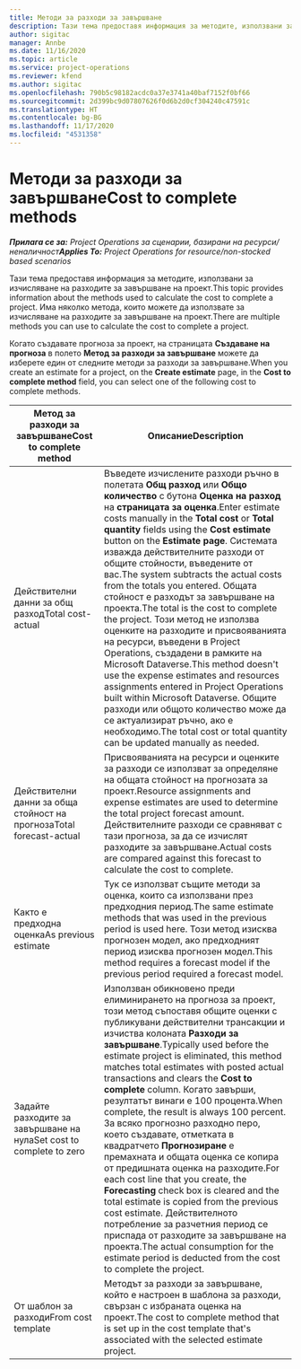 ```yaml
---
title: Методи за разходи за завършване
description: Тази тема предоставя информация за методите, използвани за изчисляване на разходите за завършване на проект.
author: sigitac
manager: Annbe
ms.date: 11/16/2020
ms.topic: article
ms.service: project-operations
ms.reviewer: kfend
ms.author: sigitac
ms.openlocfilehash: 790b5c98182acdc0a37e3741a40baf7152f0bf66
ms.sourcegitcommit: 2d399bc9d07807626f0d6b2d0cf304240c47591c
ms.translationtype: HT
ms.contentlocale: bg-BG
ms.lasthandoff: 11/17/2020
ms.locfileid: "4531358"
---
```

# <a name="cost-to-complete-methods"></a><span data-ttu-id="61986-103">Методи за разходи за завършване</span><span class="sxs-lookup"><span data-stu-id="61986-103">Cost to complete methods</span></span>

<span data-ttu-id="61986-104">_**Прилага се за:** Project Operations за сценарии, базирани на ресурси/неналичност_</span><span class="sxs-lookup"><span data-stu-id="61986-104">_**Applies To:** Project Operations for resource/non-stocked based scenarios_</span></span>

<span data-ttu-id="61986-105">Тази тема предоставя информация за методите, използвани за изчисляване на разходите за завършване на проект.</span><span class="sxs-lookup"><span data-stu-id="61986-105">This topic provides information about the methods used to calculate the cost to complete a project.</span></span> <span data-ttu-id="61986-106">Има няколко метода, които можете да използвате за изчисляване на разходите за завършване на проект.</span><span class="sxs-lookup"><span data-stu-id="61986-106">There are multiple methods you can use to calculate the cost to complete a project.</span></span> 

<span data-ttu-id="61986-107">Когато създавате прогноза за проект, на страницата **Създаване на прогноза** в полето **Метод за разходи за завършване** можете да изберете един от следните методи за разходи за завършване.</span><span class="sxs-lookup"><span data-stu-id="61986-107">When you create an estimate for a project, on the **Create estimate** page, in the **Cost to complete method** field, you can select one of the following cost to complete methods.</span></span>

| <span data-ttu-id="61986-108">Метод за разходи за завършване</span><span class="sxs-lookup"><span data-stu-id="61986-108">Cost to complete method</span></span>    | <span data-ttu-id="61986-109">Описание</span><span class="sxs-lookup"><span data-stu-id="61986-109">Description</span></span>                                                                                                                                                                                                                                                                                                                                                                                                                                                                                        |
|------------------------------|----------------------------------------------------------------------------------------------------------------------------------------------------------------------------------------------------------------------------------------------------------------------------------------------------------------------------------------------------------------------------------------------------------------------------------------------------------------------------------------------------|
| <span data-ttu-id="61986-110">Действителни данни за общ разход</span><span class="sxs-lookup"><span data-stu-id="61986-110">Total cost-actual</span></span>            | <span data-ttu-id="61986-111">Въведете изчислените разходи ръчно в полетата **Общ разход** или **Общо количество** с бутона **Оценка на разход** на **страницата за оценка**.</span><span class="sxs-lookup"><span data-stu-id="61986-111">Enter estimate costs manually in the **Total cost** or **Total quantity** fields using the **Cost estimate** button on the **Estimate page**.</span></span> <span data-ttu-id="61986-112">Системата изважда действителните разходи от общите стойности, въведените от вас.</span><span class="sxs-lookup"><span data-stu-id="61986-112">The system subtracts the actual costs from the totals you entered.</span></span> <span data-ttu-id="61986-113">Общата стойност е разходът за завършване на проекта.</span><span class="sxs-lookup"><span data-stu-id="61986-113">The total is the cost to complete the project.</span></span> <span data-ttu-id="61986-114">Този метод не използва оценките на разходите и присвояванията на ресурси, въведени в Project Operations, създадени в рамките на Microsoft Dataverse.</span><span class="sxs-lookup"><span data-stu-id="61986-114">This method doesn't use the expense estimates and resources assignments entered in Project Operations built within Microsoft Dataverse.</span></span> <span data-ttu-id="61986-115">Общите разходи или общото количество може да се актуализират ръчно, ако е необходимо.</span><span class="sxs-lookup"><span data-stu-id="61986-115">The total cost or total quantity can be updated manually as needed.</span></span>  |
| <span data-ttu-id="61986-116">Действителни данни за обща стойност на прогноза</span><span class="sxs-lookup"><span data-stu-id="61986-116">Total forecast-actual</span></span>        | <span data-ttu-id="61986-117">Присвояванията на ресурси и оценките за разходи се използват за определяне на общата стойност на прогнозата за проект.</span><span class="sxs-lookup"><span data-stu-id="61986-117">Resource assignments and expense estimates are used to determine the total project forecast amount.</span></span> <span data-ttu-id="61986-118">Действителните разходи се сравняват с тази прогноза, за да се изчислят разходите за завършване.</span><span class="sxs-lookup"><span data-stu-id="61986-118">Actual costs are compared against this forecast to calculate the cost to complete.</span></span>                                                                                                                                                                                                                                                                          |
| <span data-ttu-id="61986-119">Както е предходна оценка</span><span class="sxs-lookup"><span data-stu-id="61986-119">As previous estimate</span></span>         | <span data-ttu-id="61986-120">Тук се използват същите методи за оценка, които са използвани през предходния период.</span><span class="sxs-lookup"><span data-stu-id="61986-120">The same estimate methods that was used in the previous period is used here.</span></span> <span data-ttu-id="61986-121">Този метод изисква прогнозен модел, ако предходният период изисква прогнозен модел.</span><span class="sxs-lookup"><span data-stu-id="61986-121">This method requires a forecast model if the previous period required a forecast model.</span></span>                                                                                                                                                                                                                                                                                                                           |
| <span data-ttu-id="61986-122">Задайте разходите за завършване на нула</span><span class="sxs-lookup"><span data-stu-id="61986-122">Set cost to complete to zero</span></span> | <span data-ttu-id="61986-123">Използван обикновено преди елиминирането на прогноза за проект, този метод съпоставя общите оценки с публикувани действителни трансакции и изчиства колоната **Разходи за завършване**.</span><span class="sxs-lookup"><span data-stu-id="61986-123">Typically used before the estimate project is eliminated, this method matches total estimates with posted actual transactions and clears the **Cost to complete** column.</span></span> <span data-ttu-id="61986-124">Когато завърши, резултатът винаги е 100 процента.</span><span class="sxs-lookup"><span data-stu-id="61986-124">When complete, the result is always 100 percent.</span></span> <span data-ttu-id="61986-125">За всяко прогнозно разходно перо, което създавате, отметката в квадратчето **Прогнозиране** е премахната и общата оценка се копира от предишната оценка на разходите.</span><span class="sxs-lookup"><span data-stu-id="61986-125">For each cost line that you create, the **Forecasting** check box is cleared and the total estimate is copied from the previous cost estimate.</span></span> <span data-ttu-id="61986-126">Действителното потребление за разчетния период се приспада от разходите за завършване на проекта.</span><span class="sxs-lookup"><span data-stu-id="61986-126">The actual consumption for the estimate period is deducted from the cost to complete the project.</span></span>              |
| <span data-ttu-id="61986-127">От шаблон за разходи</span><span class="sxs-lookup"><span data-stu-id="61986-127">From cost template</span></span>           | <span data-ttu-id="61986-128">Методът за разходи за завършване, който е настроен в шаблона за разходи, свързан с избраната оценка на проект.</span><span class="sxs-lookup"><span data-stu-id="61986-128">The cost to complete method that is set up in the cost template that's associated with the selected estimate project.</span></span>                                                                                                                                                                                                                                                                                                                                                                          |
